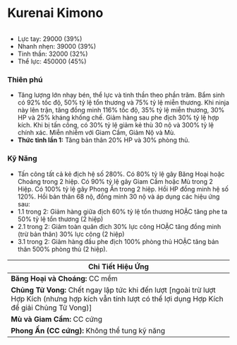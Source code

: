 # Kurenai Kimono

<figure><img src="../../.gitbook/assets/Kurenai_S.Atk.gif" alt=""><figcaption></figcaption></figure>

* Lực tay: 29000 (39%)
* Nhanh nhẹn: 39000 (39%)
* Tinh thần: 32000 (32%)
* Thể lực: 450000 (45%)

### Thiên phú

* Tăng lượng lớn nhạy bén, thể lực và tinh thần theo phần trăm. Bẩm sinh có 92% tốc độ, 50% tỷ lệ tổn thương và 75% tỷ lệ miễn thương. Khi ninja này lên trận, tăng đồng minh 116% tốc độ, 35% tỷ lệ miễn thương, 30% HP và 25% kháng khống chế. Giảm hàng sau phe địch 30% tỷ lệ hợp kích. Khi bị tấn công, có 30% tỷ lệ giảm kẻ thù 30 nộ và 300% tỷ lệ chính xác. Miễn nhiễm với Giam Cầm, Giảm Nộ và Mù.
* **Thức tỉnh lần 1:** Tăng bản thân 20% HP và 30% phòng thủ.

### Kỹ Năng

* Tấn công tất cả kẻ địch hệ số 280%. Có 80% tỷ lệ gây Băng Hoại hoặc Choáng trong 2 hiệp. Có 90% tỷ lệ gây Giam Cầm hoặc Mù trong 2 Hiệp. Có 100% tỷ lệ gây Phong Ấn trong 2 hiệp. Hồi HP đồng minh hệ số 120%. Hồi bản thân 68 nộ, đồng minh 30 nộ và áp dụng các hiệu ứng sau:
* 1.1 trong 2: Giảm hàng giữa địch 60% tỷ lệ tổn thương HOẶC tăng phe ta 50% tỷ lệ tổn thương (2 hiệp)
* 2.1 trong 2: Giảm toàn quân địch 30% lực công HOẶC tăng đồng minh (trừ bản thân) 30% lực công (2 hiệp)
* &#x20;3.1 trong 2: Giảm hàng đầu phe địch 100% phòng thủ HOẶC tăng bản thân 500% phòng thủ (2 hiệp).

| Chi Tiết Hiệu Ứng                                                                                                                                          |
| ---------------------------------------------------------------------------------------------------------------------------------------------------------- |
| **Băng Hoại và Choáng:** CC mềm                                                                                                                            |
| **Chủng Tử Vong:** Chết ngay lập tức khi đến lượt \[ngoài trừ lượt Hợp Kích (nhưng hợp kích vẫn tính lượt có thể lợi dụng Hợp Kích để giải Chủng Tử Vong)] |
| **Mù và Giam Cầm:** CC cứng                                                                                                                                |
| **Phong Ấn (CC cứng):** Không thể tung kỹ năng                                                                                                             |
